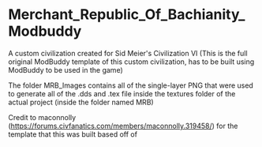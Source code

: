 # Merchant_Republic_Of_Bachianity_Modbuddy
A custom civilization created for Sid Meier's Civilization VI (This is the full original ModBuddy template of this custom civilization, has to be built using ModBuddy to be used in the game)

The folder MRB_Images contains all of the single-layer PNG that were used to generate all of the .dds and .tex file inside the textures folder of the actual project (inside the folder named MRB)

Credit to maconnolly (https://forums.civfanatics.com/members/maconnolly.319458/) for the template that this was built based off of
